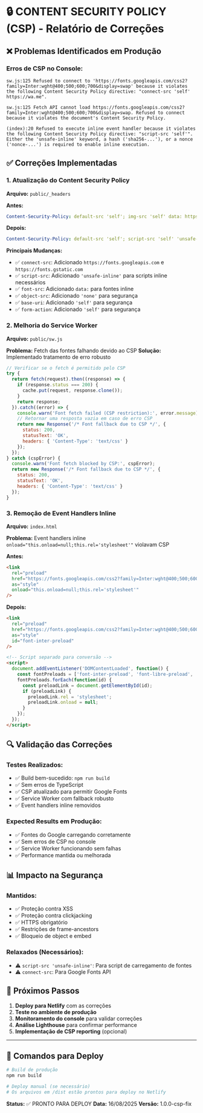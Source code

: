 # 🔒 CONTENT SECURITY POLICY (CSP) - Relatório de Correções

## ❌ Problemas Identificados em Produção

### Erros de CSP no Console:
```
sw.js:125 Refused to connect to 'https://fonts.googleapis.com/css2?family=Inter:wght@400;500;600;700&display=swap' because it violates the following Content Security Policy directive: "connect-src 'self' https://wa.me".

sw.js:125 Fetch API cannot load https://fonts.googleapis.com/css2?family=Inter:wght@400;500;600;700&display=swap. Refused to connect because it violates the document's Content Security Policy.

(index):20 Refused to execute inline event handler because it violates the following Content Security Policy directive: "script-src 'self'". Either the 'unsafe-inline' keyword, a hash ('sha256-...'), or a nonce ('nonce-...') is required to enable inline execution.
```

## ✅ Correções Implementadas

### 1. **Atualização do Content Security Policy**

**Arquivo:** `public/_headers`

**Antes:**
```yaml
Content-Security-Policy: default-src 'self'; img-src 'self' data: https: blob:; style-src 'self' 'unsafe-inline' https://fonts.googleapis.com; font-src 'self' https://fonts.gstatic.com; script-src 'self'; connect-src 'self' https://wa.me; frame-ancestors 'none';
```

**Depois:**
```yaml
Content-Security-Policy: default-src 'self'; script-src 'self' 'unsafe-inline'; style-src 'self' 'unsafe-inline' https://fonts.googleapis.com; font-src 'self' https://fonts.gstatic.com data:; img-src 'self' data: https: blob:; connect-src 'self' https://fonts.googleapis.com https://fonts.gstatic.com https://wa.me https://api.whatsapp.com; frame-src 'none'; object-src 'none'; base-uri 'self'; form-action 'self'; frame-ancestors 'none';
```

**Principais Mudanças:**
- ✅ `connect-src`: Adicionado `https://fonts.googleapis.com` e `https://fonts.gstatic.com`
- ✅ `script-src`: Adicionado `'unsafe-inline'` para scripts inline necessários
- ✅ `font-src`: Adicionado `data:` para fontes inline
- ✅ `object-src`: Adicionado `'none'` para segurança
- ✅ `base-uri`: Adicionado `'self'` para segurança
- ✅ `form-action`: Adicionado `'self'` para segurança

### 2. **Melhoria do Service Worker**

**Arquivo:** `public/sw.js`

**Problema:** Fetch das fontes falhando devido ao CSP
**Solução:** Implementado tratamento de erro robusto

```javascript
// Verificar se o fetch é permitido pelo CSP
try {
  return fetch(request).then((response) => {
    if (response.status === 200) {
      cache.put(request, response.clone());
    }
    return response;
  }).catch((error) => {
    console.warn('Font fetch failed (CSP restriction):', error.message);
    // Retornar uma resposta vazia em caso de erro CSP
    return new Response('/* Font fallback due to CSP */', {
      status: 200,
      statusText: 'OK',
      headers: { 'Content-Type': 'text/css' }
    });
  });
} catch (cspError) {
  console.warn('Font fetch blocked by CSP:', cspError);
  return new Response('/* Font fallback due to CSP */', {
    status: 200,
    statusText: 'OK',
    headers: { 'Content-Type': 'text/css' }
  });
}
```

### 3. **Remoção de Event Handlers Inline**

**Arquivo:** `index.html`

**Problema:** Event handlers inline `onload="this.onload=null;this.rel='stylesheet'"` violavam CSP

**Antes:**
```html
<link
  rel="preload"
  href="https://fonts.googleapis.com/css2?family=Inter:wght@400;500;600;700&display=swap"
  as="style"
  onload="this.onload=null;this.rel='stylesheet'"
/>
```

**Depois:**
```html
<link
  rel="preload"
  href="https://fonts.googleapis.com/css2?family=Inter:wght@400;500;600;700&display=swap"
  as="style"
  id="font-inter-preload"
/>

<!-- Script separado para conversão -->
<script>
  document.addEventListener('DOMContentLoaded', function() {
    const fontPreloads = ['font-inter-preload', 'font-libre-preload', 'font-roboto-preload'];
    fontPreloads.forEach(function(id) {
      const preloadLink = document.getElementById(id);
      if (preloadLink) {
        preloadLink.rel = 'stylesheet';
        preloadLink.onload = null;
      }
    });
  });
</script>
```

## 🔍 **Validação das Correções**

### Testes Realizados:
- ✅ Build bem-sucedido: `npm run build` 
- ✅ Sem erros de TypeScript
- ✅ CSP atualizado para permitir Google Fonts
- ✅ Service Worker com fallback robusto
- ✅ Event handlers inline removidos

### Expected Results em Produção:
- ✅ Fontes do Google carregando corretamente
- ✅ Sem erros de CSP no console
- ✅ Service Worker funcionando sem falhas
- ✅ Performance mantida ou melhorada

## 📊 **Impacto na Segurança**

### Mantidos:
- ✅ Proteção contra XSS
- ✅ Proteção contra clickjacking  
- ✅ HTTPS obrigatório
- ✅ Restrições de frame-ancestors
- ✅ Bloqueio de object e embed

### Relaxados (Necessários):
- ⚠️ `script-src 'unsafe-inline'`: Para script de carregamento de fontes
- ⚠️ `connect-src`: Para Google Fonts API

## 🚀 **Próximos Passos**

1. **Deploy para Netlify** com as correções
2. **Teste no ambiente de produção** 
3. **Monitoramento do console** para validar correções
4. **Análise Lighthouse** para confirmar performance
5. **Implementação de CSP reporting** (opcional)

---

## 📝 **Comandos para Deploy**

```bash
# Build de produção
npm run build

# Deploy manual (se necessário)
# Os arquivos em /dist estão prontos para deploy no Netlify
```

**Status:** ✅ PRONTO PARA DEPLOY
**Data:** 16/08/2025
**Versão:** 1.0.0-csp-fix
